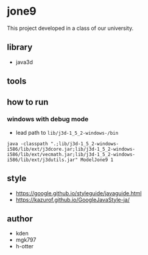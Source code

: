 # jone9

This project developed in a class of our university.

## library

- java3d

## tools


## how to run

### windows with debug mode

- lead path to `lib/j3d-1_5_2-windows-/bin`

```
java -classpath ".;lib/j3d-1_5_2-windows-i586/lib/ext/j3dcore.jar;lib/j3d-1_5_2-windows-i586/lib/ext/vecmath.jar;lib/j3d-1_5_2-windows-i586/lib/ext/j3dutils.jar" ModelJone9 1
```

## style

- https://google.github.io/styleguide/javaguide.html
- https://kazurof.github.io/GoogleJavaStyle-ja/

## author

- kden
- mgk797
- h-otter